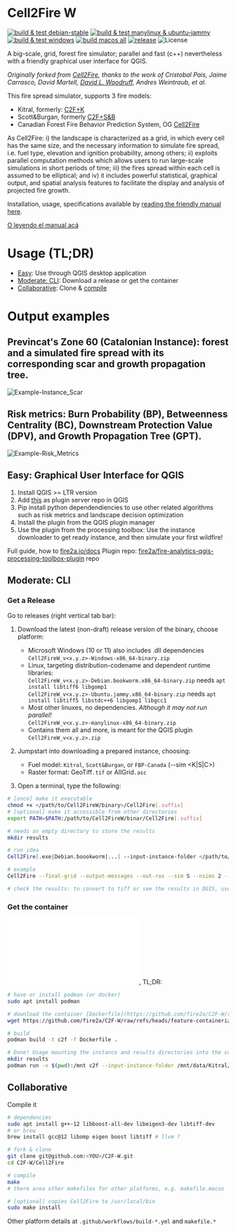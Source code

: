 # Cell2Fire W

[![build & test debian-stable](https://github.com/fire2a/C2F-W/actions/workflows/build-debian-stable.yml/badge.svg)](https://github.com/fire2a/C2F-W/actions/workflows/build-debian-stable.yml)
[![build & test manylinux & ubuntu-jammy](https://github.com/fire2a/C2F-W/actions/workflows/build-manylinux.yml/badge.svg)](https://github.com/fire2a/C2F-W/actions/workflows/build-manylinux.yml)
[![build & test windows](https://github.com/fire2a/C2F-W/actions/workflows/build-windows.yml/badge.svg)](https://github.com/fire2a/C2F-W/actions/workflows/build-windows.yml)
[![build macos all](https://github.com/fire2a/C2F-W/actions/workflows/build-macos.yml/badge.svg)](https://github.com/fire2a/C2F-W/actions/workflows/build-macos.yml)
[![release](https://github.com/fire2a/C2F-W/actions/workflows/release.yml/badge.svg)](https://github.com/fire2a/C2F-W/actions/workflows/release.yml)
![License](https://img.shields.io/github/license/fire2a/C2F-W.svg)

A big-scale, grid, forest fire simulator; parallel and fast (c++) nevertheless with a friendly graphical user interface for QGIS.

_Originally forked from [Cell2Fire](https://github.com/cell2fire/Cell2Fire), thanks to the work of Cristobal Pais, Jaime Carrasco, David Martell, [David L. Woodruff](https://github.com/DLWoodruff), Andres Weintraub, et al._

This fire spread simulator, supports 3 fire models:
* Kitral, formerly: [C2F+K](https://github.com/fire2a/C2FK)
* Scott&Burgan, formerly [C2F+S&B](https://github.com/fire2a/C2FSB) 
* Canadian Forest Fire Behavior Prediction System, OG [Cell2Fire](https://github.com/cell2fire/Cell2Fire)
  
As Cell2Fire: i) the landscape is characterized as a grid, in which every cell has the same size, and the necessary information to simulate fire spread, i.e. fuel type, elevation and ignition probability, among others; ii) exploits parallel computation methods which allows users to run large-scale simulations in short periods of time; iii) the fires spread within each cell is assumed to be elliptical; and iv) it includes powerful statistical, graphical output, and spatial analysis features to facilitate the display and analysis of projected fire growth.

Installation, usage, specifications available by [reading the friendly manual here](https://fire2a.github.io/docs/). 

[O leyendo el manual acá](https://fire2a.github.io/documentacion/)

# Usage (TL;DR)

- [Easy](https://fire2a.github.io/docs/docs/qgis-toolbox/README.html#usage-alternatives): Use through QGIS desktop application
- [Moderate: CLI](#moderate-cli): Download a release or get the container
- [Collaborative](##collaborative): Clone & [compile](https://fire2a.github.io/docs/docs/Cell2Fire/README.html)

# Output examples
## Previncat's Zone 60 (Catalonian Instance): forest and a simulated fire spread with its corresponding scar and growth propagation tree. 
![Example-Instance_Scar](output/example-scar.png)
## Risk metrics: Burn Probability (BP), Betweenness Centrality (BC), Downstream Protection Value (DPV), and Growth Propagation Tree (GPT). 
![Example-Risk_Metrics](output/example-metrics.png)

## Easy: Graphical User Interface for QGIS
1. Install QGIS >= LTR version
2. Add [this](https://fire2a.github.io/fire-analytics-qgis-processing-toolbox-plugin/plugins.xml) as plugin server repo in QGIS
3. Pip install python dependendiencies to use other related algorithms such as risk metrics and landscape decision optimization
4. Install the plugin from the QGIS plugin manager
5. Use the plugin from the processing toolbox: Use the instance downloader to get ready instance, and then simulate your first wildfire!

Full guide, how to [fire2a.io/docs](https://fire2a.github.io/docs/)
Plugin repo: [fire2a/fire-analytics-qgis-processing-toolbox-plugin](https://github.com/fire2a/fire-analytics-qgis-processing-toolbox-plugin) repo

## Moderate: CLI 
### Get a Release
Go to releases (right vertical tab bar):
1. Download the latest (non-draft) release version of the binary, choose platform:

    - Microsoft Windows (10 or 11) also includes .dll dependencies  
        `Cell2FireW_v<x.y.z>-Windows-x86_64-binary.zip`
    - Linux, targeting distribution-codename and dependent runtime libraries:  
        `Cell2FireW_v<x.y.z>-Debian.bookworm.x86_64-binary.zip` needs `apt install libtiff6 libgomp1`  
        `Cell2FireW_v<x.y.z>-Ubuntu.jammy.x86_64-binary.zip` needs `apt install libtiff5 libstdc++6 libgomp1 libgcc1`  
    - Most other linuxes, no dependencies. _Although it may not run parallel!_  
        `Cell2FireW_v<x.y.z>-manylinux-x86_64-binary.zip`  
    - Contains them all and more, is meant for the QGIS plugin    
        `Cell2FireW_v<x.y.z>.zip` 

2. Jumpstart into downloading a prepared instance, choosing:

   - Fuel model: `Kitral`, `Scott&Burgan`, or `FBP-Canada` (--sim <K|S|C>)
   - Raster format: GeoTiff`.tif` or AIIGrid`.asc`

3. Open a terminal, type the following:
```bash
# [once] make it executable
chmod +x </path/to/Cell2FireW/binary>/Cell2Fire[.suffix]
# [optional] make it accessible from other directories
export PATH=$PATH:/path/to/Cell2FireW/binar/Cell2Fire[.suffix]

# needs an empty directory to store the results
mkdir results 

# run idea
Cell2Fire[.exe|Debian.boookworm|...] --input-instance-folder </path/to/instance> --output-folder </path/to/empty/results> --sim <K|S|C> --nthreads 16 > log.txt

# example
Cell2Fire --final-grid --output-messages --out-ros --sim S --nsims 2 --seed 123 --nthreads 3 --fmc 66 --scenario 2 --cros --weather rows --input-instance-folder /tmp/processing_cdcCGk/Vilopriu_2013 --output-folder /tmp/processing_cdcCGk/Vilopriu_2013/results | tee log.txt

# check the results: to convert to tiff or see the results in QGIS, use the plugin
```
### Get the container
![Tutorial here](container/README.md), TL;DR:
```bash
# have or install podman (or docker)
sudo apt install podman

# download the container [Dockerfile](https://github.com/fire2a/C2F-W/raw/refs/heads/feature-containerize/container/Dockerfile)
wget https://github.com/fire2a/C2F-W/raw/refs/heads/feature-containerize/container/Dockerfile

# build
podman build -t c2f -f Dockerfile .

# Done! Usage mounting the instance and results directories into the container
mkdir results
podman run -v $(pwd):/mnt c2f --input-instance-folder /mnt/data/Kitral/Portillo-tif --output-folder /mnt/results --nsims 3 --sim K --grids | tee results/log.txt
```
## Collaborative
Compile it
```bash
# dependencies
sudo apt install g++-12 libboost-all-dev libeigen3-dev libtiff-dev
# or brew
brew install gcc@12 libomp eigen boost libtiff # llvm ?

# fork & clone 
git clone git@github.com:<YOU>/C2F-W.git
cd C2F-W/Cell2Fire

# compile
make 
# there area other makefiles for other platforms, e.g. makefile.macos

# [optional] copies Cell2Fire to /usr/local/bin
sudo make install  
```
Other platform details at `.github/workflows/build-*.yml` and `makefile.*`
